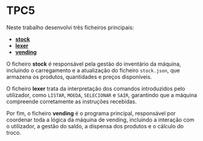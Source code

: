 # TPC5
Neste trabalho desenvolvi três ficheiros principais:

- **[stock](stock.json)** 
- **[lexer](lexer.py)**  
- **[vending](vending.py)**  

O ficheiro **stock** é responsável pela gestão do inventário da máquina, incluindo o carregamento e a atualização do ficheiro `stock.json`, que armazena os produtos, quantidades e preços disponíveis.

O ficheiro **lexer** trata da interpretação dos comandos introduzidos pelo utilizador, como `LISTAR`, `MOEDA`, `SELECIONAR` e `SAIR`, garantindo que a máquina compreende corretamente as instruções recebidas.

Por fim, o ficheiro **vending** é o programa principal, responsável por coordenar toda a lógica da máquina de vending, incluindo a interação com o utilizador, a gestão do saldo, a dispensa dos produtos e o cálculo do troco.


